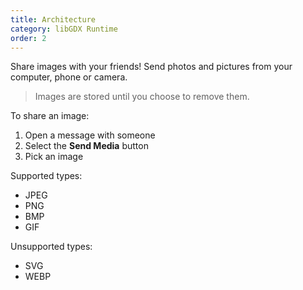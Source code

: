 ```yaml
---
title: Architecture
category: libGDX Runtime
order: 2
---
```


Share images with your friends! Send photos and pictures from your computer, phone or camera.

> Images are stored until you choose to remove them.

To share an image:

1. Open a message with someone
2. Select the **Send Media** button
3. Pick an image

Supported types:

* JPEG
* PNG
* BMP
* GIF

Unsupported types:

* SVG
* WEBP
